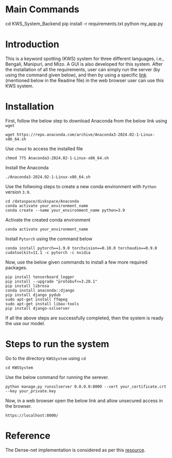 # Main Commands
cd KWS_System_Backend
pip install -r requirements.txt
python my_app.py

# Introduction

This is a keyword spotting (KWS) system for three different languages, i.e., Bengali, Manipuri, and Mizo. A GUI is also developed for this system. After the installation of all the requirements, user can simply run the server (by using the command given below), and then by using a specific [link](https://localhost:8000/) (mentioned below in the Readme file) in the web browser user can use this KWS system.


# Installation

First, follow the below step to download Anaconda from the below link using ```wget```

```
wget https://repo.anaconda.com/archive/Anaconda3-2024.02-1-Linux-x86_64.sh
```

Use ```chmod``` to access the installed file

```
chmod 775 Anaconda3-2024.02-1-Linux-x86_64.sh
```

Install the Anaconda

```
./Anaconda3-2024.02-1-Linux-x86_64.sh
```

Use the follwoing steps to create a new conda environment with ```Python``` version ```3.9```.

```
cd /dataspace/diskspace/Anaconda
conda activate your_environment_name
conda create --name your_environment_name python=3.9
```

Activate the created conda environment

```
conda activate your_environment_name
```

Install ```Pytorch``` using the command below

```
conda install pytorch==1.9.0 torchvision==0.10.0 torchaudio==0.9.0 cudatoolkit=11.1 -c pytorch -c nvidia
```

Now, use the below given commands to install a few more required packages.

```
pip install tensorboard_logger  
pip install --upgrade "protobuf<=3.20.1" 
pip install librosa     
conda install anaconda::django 
pip install django pydub
sudo apt-get install ffmpeg 
sudo apt-get install libav-tools
pip install django-sslserver
```
If all the above steps are successfully completed, then the system is ready the use our model.



# Steps to run the system

Go to the directory ```KWSSystem``` using ```cd```

``` 
cd KWSSystem
```

Use the below command for running the serever.

```
python manage.py runsslserver 0.0.0.0:8000 --cert your_certificate.crt --key your_private.key 
```

Now, in a web browser open the below link and allow unsecured access in the browser. 

```
https://localhost:8000/
```


# Reference
The Dense-net implementation  is considered as per this [resource](https://github.com/bearpaw/pytorch-classification/blob/master/models/cifar/densenet.py).





